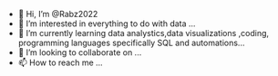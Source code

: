 - 👋 Hi, I’m @Rabz2022
- 👀 I’m interested in everything to do with data ...
- 🌱 I’m currently learning data analystics,data visualizations ,coding, programming languages specifically SQL and automations...
- 💞️ I’m looking to collaborate on ...
- 📫 How to reach me ...

<!---
Rabz2022/Rabz2022 is a ✨ special ✨ repository because its `README.md` (this file) appears on your GitHub profile.
You can click the Preview link to take a look at your changes.
--->
